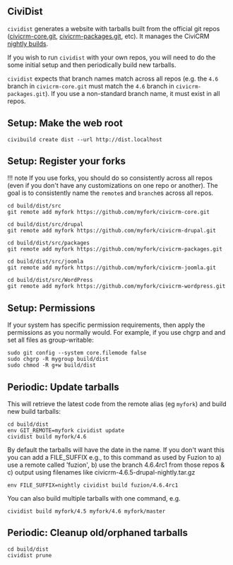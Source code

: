 ## CiviDist

`cividist` generates a website with tarballs built from the official git repos ([civicrm-core.git](https://github.com/civicrm/civicrm-core.git), [civicrm-packages.git](https://github.com/civicrm/civicrm-packages.git), etc). It manages the CiviCRM [nightly builds](http://dist.civicrm.org).

If you wish to run `cividist` with your own repos, you will need to do the some initial setup and then periodically build new tarballs.

`cividist` expects that branch names match across all repos (e.g. the `4.6` branch in `civicrm-core.git` must match the `4.6` branch in `civicrm-packages.git`). If you use a non-standard branch name, it must exist in all repos.

## Setup: Make the web root

```
civibuild create dist --url http://dist.localhost
```

## Setup: Register your forks

!!! note
    If you use forks, you should do so consistently across all repos (even if you don't have any customizations on one repo or another). The goal is to consistently name the `remote`s and `branch`es across all repos.

```
cd build/dist/src
git remote add myfork https://github.com/myfork/civicrm-core.git

cd build/dist/src/drupal
git remote add myfork https://github.com/myfork/civicrm-drupal.git

cd build/dist/src/packages
git remote add myfork https://github.com/myfork/civicrm-packages.git

cd build/dist/src/joomla
git remote add myfork https://github.com/myfork/civicrm-joomla.git

cd build/dist/src/WordPress
git remote add myfork https://github.com/myfork/civicrm-wordpress.git
```

## Setup: Permissions

If your system has specific permission requirements, then apply the permissions as you normally would. For example, if you use chgrp and and set all files as group-writable:

```
sudo git config --system core.filemode false
sudo chgrp -R mygroup build/dist
sudo chmod -R g+w build/dist
```

## Periodic: Update tarballs

This will retrieve the latest code from the remote alias (eg `myfork`) and build new build tarballs:

```
cd build/dist
env GIT_REMOTE=myfork cividist update 
cividist build myfork/4.6
```

By default the tarballs will have the date in the name. If you don't want this you can add a FILE_SUFFIX e.g., to this command as used by Fuzion to a) use a remote called 'fuzion', b) use the branch 4.6.4rc1 from those repos & c) output using filenames like civicrm-4.6.5-drupal-nightly.tar.gz

```
env FILE_SUFFIX=nightly cividist build fuzion/4.6.4rc1
```

You can also build multiple tarballs with one command, e.g.

```
cividist build myfork/4.5 myfork/4.6 myfork/master
```

## Periodic: Cleanup old/orphaned tarballs

```
cd build/dist
cividist prune
```
